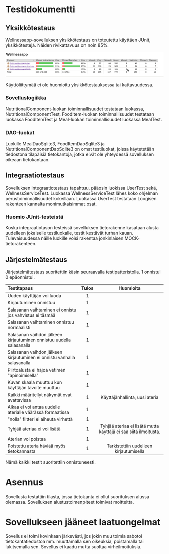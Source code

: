 # Testidokumentti
## Yksikkötestaus
Wellnessapp-sovelluksen yksikkötestaus on toteutettu käyttäen JUnit, yksikkötestejä.
Näiden rivikattavuus on noin 85%.

![coverage](https://raw.githubusercontent.com/ViliLipo/otm-harjoitustyo/master/dokumentaatio/coverage.png)

Käyttöliittymää ei ole huomioitu yksikkötestauksessa tai kattavuudessa.

### Sovelluslogiikka
 NutritionalComponent-luokan toiminnallisuudet testataan luokassa, NutritionalComponentTest,
 FoodItem-luokan toiminnallisuudet testataan luokassa FoodItemTest ja Meal-luokan toiminnallisuudet
 luokassa MealTest.

### DAO-luokat
Luokille MealDaoSqlite3, FoodItemDaoSqlite3 ja NutritionalComponentDaoSqlite3
on omat testiluokat, joissa käytetetään tiedostona tilapäisiä tietokantoja,
jotka eivät ole yhteydessä sovelluksen oikeaan tietokantaan.

## Integraatiotestaus
Sovelluksen integraatiotestaus tapahtuu, pääosin luokissa UserTest sekä,
WellnessServiceTest. Luokassa WellnessServiceTest lähes koko ohjelman
perustoiminnallisuudet kokeillaan. Luokassa UserTest testataan
Loogisen rakenteen kannalta monimutkaisimmat osat.
### Huomio JUnit-testeistä
Koska integraatiotason testeissä sovelluksen tietorakenne kasataan alusta
uudelleen jokaiselle testiluokalle, testit kestävät turhan kauan.
Tulevaisuudessa näille luokille voisi rakentaa jonkinlaisen MOCK-tietorakenteen.
## Järjestelmätestaus

Järjestelmätestaus suoritettiin käsin seuraavalla testipatteristolla. 1 onnistui
0 epäonnistui.

|Testitapaus| Tulos| Huomioita|
|:---------| :-:| :--------:|
|Uuden käyttäjän voi luoda| 1| |
|Kirjautuminen onnistuu|1 | |
|Salasanan vaihtaminen ei onnistu jos vahvistus ei täsmää|1 | |
|Salasanan vaihtaminen onnistuu normaalisti |1 | |
|Salasanan vaihdon jälkeen kirjautuminen onnistuu uudella salasanalla|1 | |
|Salasanan vaihdon jälkeen kirjautuminen ei onnistu vanhalla salasanalla |1 |  |
|Piirtoalusta ei hajoa vetimen "apinoimisella"| 1 |  |
| Kuvan skaala muuttuu kun käyttäjän tavoite muuttuu| 1| |
| Kaikki määritellyt näkymät ovat avattavissa| 1 | Käyttäjänhallinta, uusi ateria|
| Aikaa ei voi antaa uudelle aterialle väärässä formaatissa| 1 | |
| "nolla" filtteri ei aiheuta virhettä|1 ||
| Tyhjää ateriaa ei voi lisätä|1 | Tyhjää ateriaa ei lisätä mutta käyttäjä ei saa siitä ilmoitusta.|
|Aterian voi poistaa| 1| |
| Poistettu ateria häviää myös tietokannasta|1 | Tarkistettiin uudelleen kirjautumisella|

Nämä kaikki testit suoritettiin onnistuneesti.

# Asennus
Sovellusta testattiin tilasta, jossa tietokanta ei ollut suorituksen alussa
olemassa. Sovelluksen alustustoimenpiteet toimivat moitteitta.

# Sovellukseen jääneet laatuongelmat
Sovellus ei toimi kovinkaan järkevästi, jos jokin muu toimia sabotoi tietokantatiedostoa
mm. muuttamalla sen oikeuksia, poistamalla tai lukitsemalla sen. Sovellus ei kaadu
mutta suoltaa virheilmoituksia.
